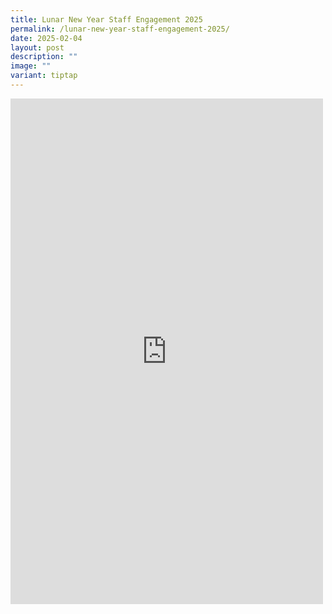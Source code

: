```yaml
---
title: Lunar New Year Staff Engagement 2025
permalink: /lunar-new-year-staff-engagement-2025/
date: 2025-02-04
layout: post
description: ""
image: ""
variant: tiptap
---
```

<div class="iframe-wrapper">
<iframe style="border:none;overflow:hidden" height="809" width="500" allowfullscreen="true" frameborder="0" src="https://www.facebook.com/plugins/post.php?href=https%3A%2F%2Fwww.facebook.com%2Falpshealthcaresupplychain%2Fposts%2Fpfbid031CebVDJzc4kABgkhUggzePuztP7PrrnkN2rFgryjbQZNApDoWV4rQWeKPGYUyCDKl&amp;show_text=true&amp;width=500"></iframe>
</div>
<p></p>